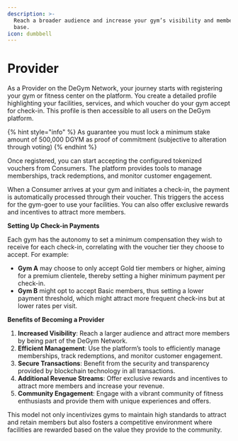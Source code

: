 ```yaml
---
description: >-
  Reach a broader audience and increase your gym’s visibility and membership
  base.
icon: dumbbell
---
```


# Provider

As a Provider on the DeGym Network, your journey starts with registering your gym or fitness center on the platform. You create a detailed profile highlighting your facilities, services, and which voucher do your gym accept for check-in. This profile is then accessible to all users on the DeGym platform.

{% hint style="info" %}
As guarantee you must lock a minimum stake amount of 500,000 DGYM as proof of commitment (subjective to alteration through voting)
{% endhint %}

Once registered, you can start accepting the configured tokenized vouchers from Consumers. The platform provides tools to manage memberships, track redemptions, and monitor customer engagement.

When a Consumer arrives at your gym and initiates a check-in, the payment is automatically processed through their voucher. This triggers the access for the gym-goer to use your facilities. You can also offer exclusive rewards and incentives to attract more members.&#x20;

**Setting Up Check-in Payments**

Each gym has the autonomy to set a minimum compensation they wish to receive for each check-in, correlating with the voucher tier they choose to accept. For example:

* **Gym A** may choose to only accept Gold tier members or higher, aiming for a premium clientele, thereby setting a higher minimum payment per check-in.
* **Gym B** might opt to accept Basic members, thus setting a lower payment threshold, which might attract more frequent check-ins but at lower rates per visit.

**Benefits of Becoming a Provider**

1. **Increased Visibility**: Reach a larger audience and attract more members by being part of the DeGym Network.
2. **Efficient Management**: Use the platform’s tools to efficiently manage memberships, track redemptions, and monitor customer engagement.
3. **Secure Transactions**: Benefit from the security and transparency provided by blockchain technology in all transactions.
4. **Additional Revenue Streams**: Offer exclusive rewards and incentives to attract more members and increase your revenue.
5. **Community Engagement**: Engage with a vibrant community of fitness enthusiasts and provide them with unique experiences and offers.

This model not only incentivizes gyms to maintain high standards to attract and retain members but also fosters a competitive environment where facilities are rewarded based on the value they provide to the community.
